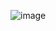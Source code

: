 ![image](https://github.com/juan5440/convercionMonedaAPI/assets/70282114/5261fa00-01ca-4c5a-89a5-e75fbf8203d1)
